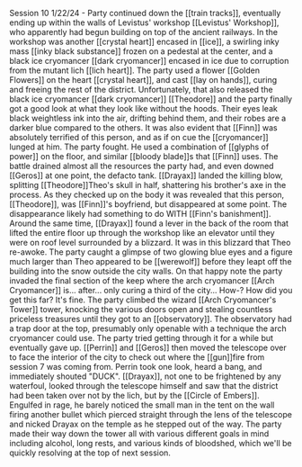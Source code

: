 Session 10 1/22/24 - Party continued down the [[train tracks]], eventually ending up within the walls of Levistus' workshop [[Levistus' Workshop]], who apparently had begun building on top of the ancient railways. In the workshop was another [[crystal heart]] encased in [[ice]], a swirling inky mass [[inky black substance]] frozen on a pedestal at the center, and a black ice cryomancer [[dark cryomancer]] encased in ice due to corruption from the mutant lich [[lich heart]]. The party used a flower [[Golden Flowers]] on the heart [[crystal heart]], and cast [[lay on hands]], curing and freeing the rest of the district. Unfortunately, that also released the black ice cryomancer [[dark cryomancer]] [[Theodore]] and the party finally got a good look at what they look like without the hoods. Their eyes leak black weightless ink into the air, drifting behind them, and their robes are a darker blue compared to the others. It was also evident that [[Finn]] was absolutely terrified of this person, and as if on cue the [[cryomancer]] lunged at him. The party fought. He used a combination of [[glyphs of power]] on the floor, and similar [[bloody blade]]s that [[Finn]] uses. The battle drained almost all the resources the party had, and even downed [[Geros]] at one point, the defacto tank. [[Drayax]] landed the killing blow, splitting [[Theodore]]Theo's skull in half, shattering his brother's axe in the process. As they checked up on the body it was revealed that this person, [[Theodore]], was [[Finn]]'s boyfriend, but disappeared at some point. The disappearance likely had something to do WITH [[Finn's banishment]]. Around the same time, [[Drayax]] found a lever in the back of the room that lifted the entire floor up through the workshop like an elevator until they were on roof level surrounded by a blizzard. It was in this blizzard that Theo re-awoke. The party caught a glimpse of two glowing blue eyes and a figure much larger than Theo appeared to be [[werewolf]] before they leapt off the building into the snow outside the city walls. On that happy note the party invaded the final section of the keep where the arch cryomancer [[Arch Cryomancer]] is... after... only curing a third of the city... How-? How did you get this far?
It's fine. The party climbed the wizard [[Arch Cryomancer's Tower]] tower, knocking the various doors open and stealing countless priceless treasures until they got to an [[observatory]]. The observatory had a trap door at the top, presumably only openable with a technique the arch cryomancer could use. The party tried getting through it for a while but eventually gave up. [[Perrin]] and [[Geros]] then moved the telescope over to face the interior of the city to check out where the [[gun]]fire from session 7 was coming from. Perrin took one look, heard a bang, and immediately shouted "DUCK". [[Drayax]], not one to be frightened by any waterfoul, looked through the telescope himself and saw that the district had been taken over not by the lich, but by the [[Circle of Embers]]. Engulfed in rage, he barely noticed the small man in the tent on the wall firing another bullet which pierced straight through the lens of the telescope and nicked Drayax on the temple as he stepped out of the way. The party made their way down the tower all with various different goals in mind including alcohol, long rests, and various kinds of bloodshed, which we'll be quickly resolving at the top of next session.